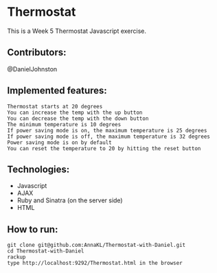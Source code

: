 Thermostat
=================

This is a Week 5 Thermostat Javascript exercise.

Contributors:
----------

@DanielJohnston

Implemented features:
-------

```
Thermostat starts at 20 degrees
You can increase the temp with the up button
You can decrease the temp with the down button
The minimum temperature is 10 degrees
If power saving mode is on, the maximum temperature is 25 degrees
If power saving mode is off, the maximum temperature is 32 degrees
Power saving mode is on by default
You can reset the temperature to 20 by hitting the reset button
```

Technologies:
-------

* Javascript
* AJAX
* Ruby and Sinatra (on the server side)
* HTML

How to run:
----------

```
git clone git@github.com:AnnaKL/Thermostat-with-Daniel.git
cd Thermostat-with-Daniel
rackup
type http://localhost:9292/Thermostat.html in the browser
```